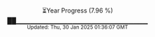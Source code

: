 <p align="center">
⏳Year Progress (7.96 %) <br>
██▁▁▁▁▁▁▁▁▁▁▁▁▁▁▁▁▁▁▁▁▁▁▁▁▁▁▁▁ <br>
<sub>Updated: Thu, 30 Jan 2025 01:36:07 GMT</sub>
</p>


